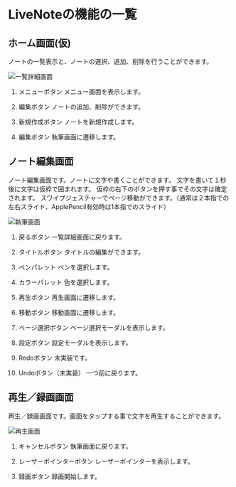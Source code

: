 # LiveNoteの機能の一覧

## ホーム画面(仮)
ノートの一覧表示と、ノートの選択、追加、削除を行うことができます。

<img src="https://gist.githubusercontent.com/takoikatakotako/1aa0386f390955554c05ede63a716b9b/raw/6ee5387a42994cabcb993cc70bc55f413f996202/top.png" alt="一覧詳細画面" title="一覧詳細画面">

1. メニューボタン
メニュー画面を表示します。

2. 編集ボタン
ノートの追加、削除ができます。

3. 新規作成ボタン
ノートを新規作成します。

4. 編集ボタン
執筆画面に遷移します。

## ノート編集画面
ノート編集画面です。ノートに文字や書くことができます。
文字を書いて１秒後に文字は仮枠で囲まれます。
仮枠の右下のボタンを押す事でその文字は確定されます。
スワイプジェスチャーでページ移動ができます。（通常は２本指での左右スライド、ApplePencil有効時は1本指でのスライド）

<img src="https://gist.githubusercontent.com/takoikatakotako/1aa0386f390955554c05ede63a716b9b/raw/6ee5387a42994cabcb993cc70bc55f413f996202/write.png" alt="執筆画面" title="執筆画面">

1. 戻るボタン
一覧詳細画面に戻ります。

2. タイトルボタン
タイトルの編集ができます。

3. ペンパレット
ペンを選択します。

4. カラーパレット
色を選択します。

5. 再生ボタン
再生画面に遷移します。

6. 移動ボタン
移動画面に遷移します。

7. ページ選択ボタン
ページ選択モーダルを表示します。

8. 設定ボタン
設定モーダルを表示します。

9. Redoボタン
未実装です。

10. Undoボタン（未実装）
一つ前に戻ります。

## 再生／録画画面

再生／録画画面です。画面をタップする事で文字を再生することができます。

<img src="https://gist.githubusercontent.com/takoikatakotako/1aa0386f390955554c05ede63a716b9b/raw/6ee5387a42994cabcb993cc70bc55f413f996202/play.png" alt="再生画面" title="再生画面">

1. キャンセルボタン
執筆画面に戻ります。

2. レーザーポインターボタン
レーザーポインターを表示します。

3. 録画ボタン
録画開始します。
